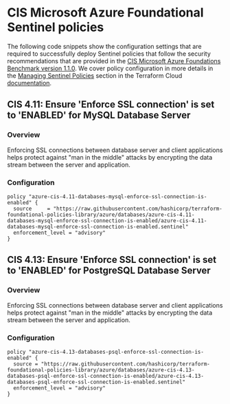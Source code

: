 #  CIS Microsoft Azure Foundational Sentinel policies

The following code snippets show the configuration settings that are required to successfully deploy Sentinel policies that follow the security recommendations that are provided in the [CIS Microsoft Azure Foundations Benchmark version 1.1.0](https://www.cisecurity.org/benchmark/azure/). We cover policy configuration in more details in the [Managing Sentinel Policies](https://www.terraform.io/docs/cloud/sentinel/manage-policies.html) section in the Terraform Cloud [documentation](https://www.terraform.io/docs/cloud/index.html).

## CIS 4.11: Ensure 'Enforce SSL connection' is set to 'ENABLED' for MySQL Database Server

### Overview
Enforcing SSL connections between database server and client applications helps protect against "man in the middle" attacks by encrypting the data stream between the server and application.

### Configuration

```hcl
policy "azure-cis-4.11-databases-mysql-enforce-ssl-connection-is-enabled" {
  source     = "https://raw.githubusercontent.com/hashicorp/terraform-foundational-policies-library/azure/databases/azure-cis-4.11-databases-mysql-enforce-ssl-connection-is-enabled/azure-cis-4.11-databases-mysql-enforce-ssl-connection-is-enabled.sentinel"
  enforcement_level = "advisory"
}
```

## CIS 4.13: Ensure 'Enforce SSL connection' is set to 'ENABLED' for PostgreSQL Database Server

### Overview
Enforcing SSL connections between database server and client applications helps protect against "man in the middle" attacks by encrypting the data stream between the server and application.

### Configuration

```hcl
policy "azure-cis-4.13-databases-psql-enforce-ssl-connection-is-enabled" {
  source = "https://raw.githubusercontent.com/hashicorp/terraform-foundational-policies-library/azure/databases/azure-cis-4.13-databases-psql-enforce-ssl-connection-is-enabled/azure-cis-4.13-databases-psql-enforce-ssl-connection-is-enabled.sentinel"
  enforcement_level = "advisory"
}
```
